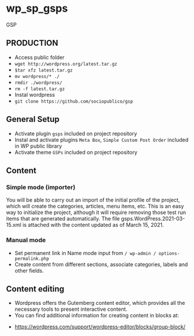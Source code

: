 # wp_sp_gsps
GSP

PRODUCTION
---------------

* Access public folder
* `wget http://wordpress.org/latest.tar.gz`
* `$tar xfz latest.tar.gz`
* `mv wordpress/* ./`
* `rmdir ./wordpress/`
* `rm -f latest.tar.gz`
* Instal wordpress
* `git clone https://github.com/sociopublico/gsp`


General Setup
---------------

* Activate plugin `gsps` included on project repository
* Instal and activate plugins `Meta Box`, `Simple Custom Post Order` included in WP public library
* Activate theme `GSPs` included on project repository


Content
---------------

### Simple mode (importer)

You will be able to carry out an import of the initial profile of the project, which will create the categories, articles, menu items, etc. This is an easy way to initialize the project, although it will require removing those test run items that are generated automatically.
The file gsps.WordPress.2021-03-15.xml is attached with the content updated as of March 15, 2021.

### Manual mode

* Set permanent link in Name mode input from `/ wp-admin / options-permalink.php`
* Create content from different sections, associate categories, labels and other fields.

Content editing
---------------

* Wordpress offers the Gutemberg content editor, which provides all the necessary tools to present interactive content.
* You can find additional information for creating content in blocks at:
- https://wordpress.com/support/wordpress-editor/blocks/group-block/ 

